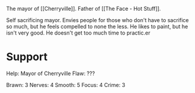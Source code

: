 The mayor of [[Cherryville]]. Father of [[The Face - Hot Stuff]].

Self sacrificing mayor. Envies people for those who don't have to sacrifice so much, but he feels compelled to none the less. He likes to paint, but he isn't very good. He doesn't get too much time to practic.er

# Support
Help: Mayor of Cherryville
Flaw: ???

Brawn: 3
Nerves: 4
Smooth: 5
Focus: 4
Crime: 3